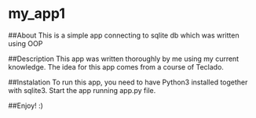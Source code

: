 # my_app1 

##About
This is a simple app connecting to sqlite db which was written using OOP

##Description
This app was written thoroughly by me using my current knowledge. The idea for this app comes from a course of Teclado.

##Instalation
To run this app, you need to have Python3 installed together with sqlite3. Start the app running app.py file.

##Enjoy! :)
